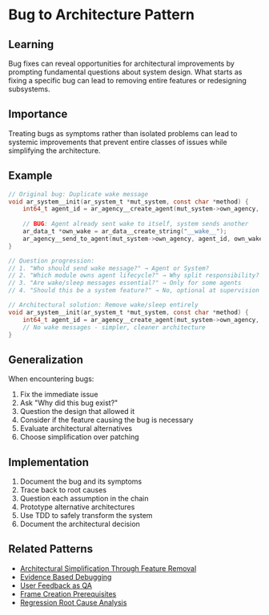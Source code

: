 # Bug to Architecture Pattern

## Learning
Bug fixes can reveal opportunities for architectural improvements by prompting fundamental questions about system design. What starts as fixing a specific bug can lead to removing entire features or redesigning subsystems.

## Importance
Treating bugs as symptoms rather than isolated problems can lead to systemic improvements that prevent entire classes of issues while simplifying the architecture.

## Example
```c
// Original bug: Duplicate wake message
void ar_system__init(ar_system_t *mut_system, const char *method) {
    int64_t agent_id = ar_agency__create_agent(mut_system->own_agency, method);
    
    // BUG: Agent already sent wake to itself, system sends another
    ar_data_t *own_wake = ar_data__create_string("__wake__");
    ar_agency__send_to_agent(mut_system->own_agency, agent_id, own_wake);
}

// Question progression:
// 1. "Who should send wake message?" → Agent or System?
// 2. "Which module owns agent lifecycle?" → Why split responsibility?
// 3. "Are wake/sleep messages essential?" → Only for some agents
// 4. "Should this be a system feature?" → No, optional at supervision level

// Architectural solution: Remove wake/sleep entirely
void ar_system__init(ar_system_t *mut_system, const char *method) {
    int64_t agent_id = ar_agency__create_agent(mut_system->own_agency, method);
    // No wake messages - simpler, cleaner architecture
}
```

## Generalization
When encountering bugs:
1. Fix the immediate issue
2. Ask "Why did this bug exist?"
3. Question the design that allowed it
4. Consider if the feature causing the bug is necessary
5. Evaluate architectural alternatives
6. Choose simplification over patching

## Implementation
1. Document the bug and its symptoms
2. Trace back to root causes
3. Question each assumption in the chain
4. Prototype alternative architectures
5. Use TDD to safely transform the system
6. Document the architectural decision

## Related Patterns
- [Architectural Simplification Through Feature Removal](architectural-simplification-through-feature-removal.md)
- [Evidence Based Debugging](evidence-based-debugging.md)
- [User Feedback as QA](user-feedback-as-qa.md)
- [Frame Creation Prerequisites](frame-creation-prerequisites.md)
- [Regression Root Cause Analysis](regression-root-cause-analysis.md)